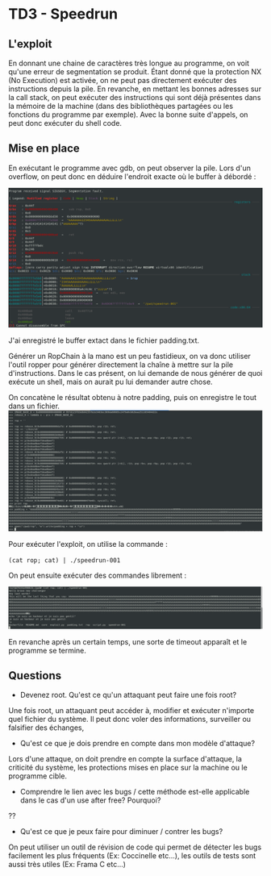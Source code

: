 # TD3 - Speedrun

## L'exploit

En donnant une chaine de caractères très longue au programme, on voit qu'une erreur de segmentation se produit.
Étant donné que la protection NX (No Execution) est activée, on ne peut pas directement exécuter des instructions depuis la pile. En revanche, en mettant les bonnes adresses sur la call stack, on peut exécuter des instructions qui sont déjà présentes dans la mémoire de la machine (dans des bibliothèques partagées ou les fonctions du programme par exemple). Avec la bonne suite d'appels, on peut donc exécuter du shell code.

## Mise en place

En exécutant le programme avec gdb, on peut observer la pile. Lors d'un overflow, on peut donc en déduire l'endroit exacte où le buffer à débordé :

![](images/stack_overflow.png)

J'ai enregistré le buffer extact dans le fichier padding.txt.

Générer un RopChain à la mano est un peu fastidieux, on va donc utiliser l'outil ropper pour générer directement la chaîne à mettre sur la pile d'instructions. Dans le cas présent, on lui demande de nous générer de quoi exécute un shell, mais on aurait pu lui demander autre chose.

On concatène le résultat obtenu à notre padding, puis on enregistre le tout dans un fichier.
![](images/ropchain.png)

Pour exécuter l'exploit, on utilise la commande :

`(cat rop; cat) | ./speedrun-001`

On peut ensuite exécuter des commandes librement :

![](images/exploit.png)

En revanche après un certain temps, une sorte de timeout apparaît et le programme se termine.

## Questions 

* Devenez root. Qu'est ce qu'un attaquant peut faire une fois root?

Une fois root, un attaquant peut accéder à, modifier et exécuter n'importe quel fichier du système. Il peut donc voler des informations, surveiller ou falsifier des échanges, 

* Qu'est ce que je dois prendre en compte dans mon modèle d'attaque?

Lors d'une attaque, on doit prendre en compte la surface d'attaque, la criticité du système, les protections mises en place sur la machine ou le programme cible.

* Comprendre le lien avec les bugs / cette méthode est-elle applicable dans le cas d'un use after free? Pourquoi?

??

* Qu'est ce que je peux faire pour diminuer / contrer les bugs?

On peut utiliser un outil de révision de code qui permet de détecter les bugs facilement les plus fréquents (Ex: Coccinelle etc...), les outils de tests sont aussi très utiles (Ex: Frama C etc...)